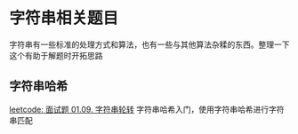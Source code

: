 # 字符串相关题目
字符串有一些标准的处理方式和算法，也有一些与其他算法杂糅的东西。整理一下这个有助于解题时开拓思路
## 字符串哈希
[leetcode: 面试题 01.09. 字符串轮转](https://leetcode.cn/problems/string-rotation-lcci/) 字符串哈希入门，使用字符串哈希进行字符串匹配
